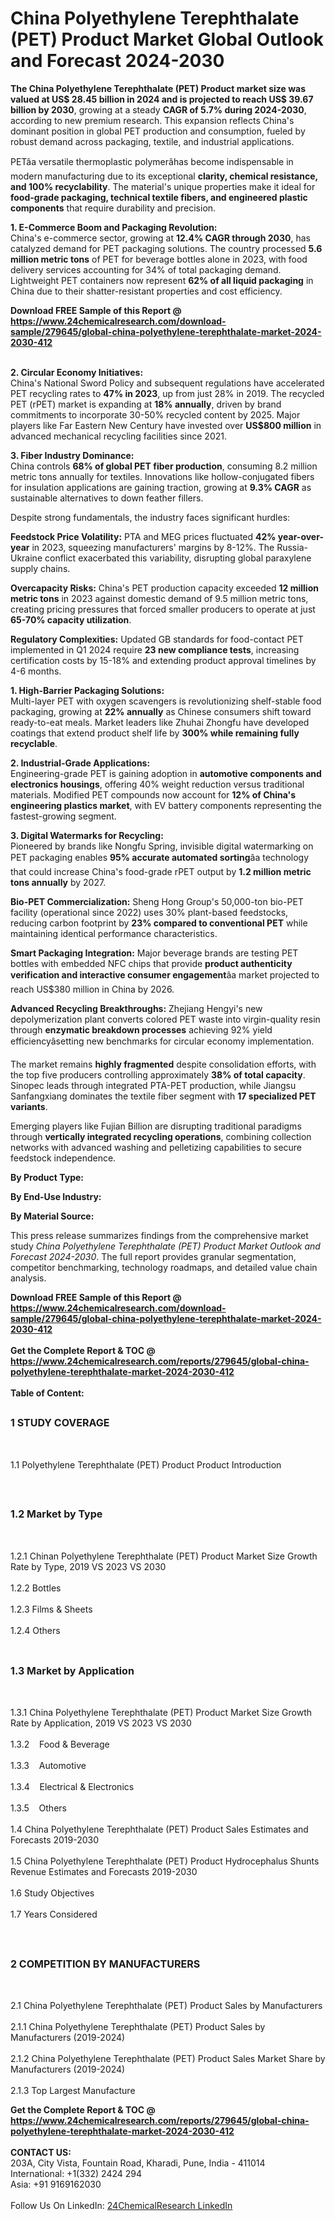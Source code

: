 <h1>China Polyethylene Terephthalate (PET) Product Market Global Outlook and Forecast 2024-2030</h1><p><strong>The China Polyethylene Terephthalate (PET) Product market size was valued at US$ 28.45 billion in 2024 and is projected to reach US$ 39.67 billion by 2030</strong>, growing at a steady <strong>CAGR of 5.7% during 2024-2030</strong>, according to new premium research. This expansion reflects China's dominant position in global PET production and consumption, fueled by robust demand across packaging, textile, and industrial applications.</p><p>PETâa versatile thermoplastic polymerâhas become indispensable in modern manufacturing due to its exceptional <strong>clarity, chemical resistance, and 100% recyclability</strong>. The material's unique properties make it ideal for <strong>food-grade packaging, technical textile fibers, and engineered plastic components</strong> that require durability and precision.</p><p><strong>1. E-Commerce Boom and Packaging Revolution:</strong><br>
China's e-commerce sector, growing at <strong>12.4% CAGR through 2030</strong>, has catalyzed demand for PET packaging solutions. The country processed <strong>5.6 million metric tons</strong> of PET for beverage bottles alone in 2023, with food delivery services accounting for 34% of total packaging demand. Lightweight PET containers now represent <strong>62% of all liquid packaging</strong> in China due to their shatter-resistant properties and cost efficiency.</p><div><b>Download FREE Sample of this Report @ 
            <a href="https://www.24chemicalresearch.com/download-sample/279645/global-china-polyethylene-terephthalate-market-2024-2030-412">
            https://www.24chemicalresearch.com/download-sample/279645/global-china-polyethylene-terephthalate-market-2024-2030-412</a></b></div><br><p><strong>2. Circular Economy Initiatives:</strong><br>
China's National Sword Policy and subsequent regulations have accelerated PET recycling rates to <strong>47% in 2023</strong>, up from just 28% in 2019. The recycled PET (rPET) market is expanding at <strong>18% annually</strong>, driven by brand commitments to incorporate 30-50% recycled content by 2025. Major players like Far Eastern New Century have invested over <strong>US$800 million</strong> in advanced mechanical recycling facilities since 2021.</p><p><strong>3. Fiber Industry Dominance:</strong><br>
China controls <strong>68% of global PET fiber production</strong>, consuming 8.2 million metric tons annually for textiles. Innovations like hollow-conjugated fibers for insulation applications are gaining traction, growing at <strong>9.3% CAGR</strong> as sustainable alternatives to down feather fillers.</p><p>Despite strong fundamentals, the industry faces significant hurdles:</p><p><strong>Feedstock Price Volatility:</strong> PTA and MEG prices fluctuated <strong>42% year-over-year</strong> in 2023, squeezing manufacturers' margins by 8-12%. The Russia-Ukraine conflict exacerbated this variability, disrupting global paraxylene supply chains.</p><p><strong>Overcapacity Risks:</strong> China's PET production capacity exceeded <strong>12 million metric tons</strong> in 2023 against domestic demand of 9.5 million metric tons, creating pricing pressures that forced smaller producers to operate at just <strong>65-70% capacity utilization</strong>.</p><p><strong>Regulatory Complexities:</strong> Updated GB standards for food-contact PET implemented in Q1 2024 require <strong>23 new compliance tests</strong>, increasing certification costs by 15-18% and extending product approval timelines by 4-6 months.</p><p><strong>1. High-Barrier Packaging Solutions:</strong><br>
Multi-layer PET with oxygen scavengers is revolutionizing shelf-stable food packaging, growing at <strong>22% annually</strong> as Chinese consumers shift toward ready-to-eat meals. Market leaders like Zhuhai Zhongfu have developed coatings that extend product shelf life by <strong>300% while remaining fully recyclable</strong>.</p><p><strong>2. Industrial-Grade Applications:</strong><br>
Engineering-grade PET is gaining adoption in <strong>automotive components and electronics housings</strong>, offering 40% weight reduction versus traditional materials. Modified PET compounds now account for <strong>12% of China's engineering plastics market</strong>, with EV battery components representing the fastest-growing segment.</p><p><strong>3. Digital Watermarks for Recycling:</strong><br>
Pioneered by brands like Nongfu Spring, invisible digital watermarking on PET packaging enables <strong>95% accurate automated sorting</strong>âa technology that could increase China's food-grade rPET output by <strong>1.2 million metric tons annually</strong> by 2027.</p><p><strong>Bio-PET Commercialization:</strong> Sheng Hong Group's 50,000-ton bio-PET facility (operational since 2022) uses 30% plant-based feedstocks, reducing carbon footprint by <strong>23% compared to conventional PET</strong> while maintaining identical performance characteristics.</p><p><strong>Smart Packaging Integration:</strong> Major beverage brands are testing PET bottles with embedded NFC chips that provide <strong>product authenticity verification and interactive consumer engagement</strong>âa market projected to reach US$380 million in China by 2026.</p><p><strong>Advanced Recycling Breakthroughs:</strong> Zhejiang Hengyi's new depolymerization plant converts colored PET waste into virgin-quality resin through <strong>enzymatic breakdown processes</strong> achieving 92% yield efficiencyâsetting new benchmarks for circular economy implementation.</p><p>The market remains <strong>highly fragmented</strong> despite consolidation efforts, with the top five producers controlling approximately <strong>38% of total capacity</strong>. Sinopec leads through integrated PTA-PET production, while Jiangsu Sanfangxiang dominates the textile fiber segment with <strong>17 specialized PET variants</strong>.</p><p>Emerging players like Fujian Billion are disrupting traditional paradigms through <strong>vertically integrated recycling operations</strong>, combining collection networks with advanced washing and pelletizing capabilities to secure feedstock independence.</p><p><strong>By Product Type:</strong></p><p><strong>By End-Use Industry:</strong></p><p><strong>By Material Source:</strong></p><p>This press release summarizes findings from the comprehensive market study <em>China Polyethylene Terephthalate (PET) Product Market Outlook and Forecast 2024-2030</em>. The full report provides granular segmentation, competitor benchmarking, technology roadmaps, and detailed value chain analysis.</p><div><b>Download FREE Sample of this Report @ 
            <a href="https://www.24chemicalresearch.com/download-sample/279645/global-china-polyethylene-terephthalate-market-2024-2030-412">
            https://www.24chemicalresearch.com/download-sample/279645/global-china-polyethylene-terephthalate-market-2024-2030-412</a></b></div><br><div><b>Get the Complete Report & TOC @ 
            <a href="https://www.24chemicalresearch.com/reports/279645/global-china-polyethylene-terephthalate-market-2024-2030-412">
            https://www.24chemicalresearch.com/reports/279645/global-china-polyethylene-terephthalate-market-2024-2030-412</a></b></div><br>
            <b>Table of Content:</b><p><h2><span style="font-size:16px"><strong>1 STUDY COVERAGE</strong></span></h2><br />
<p>1.1 Polyethylene Terephthalate (PET) Product Product Introduction</p><br />
<h2><span style="font-size:16px"><strong>1.2 Market by Type</strong></span></h2><br />
<p>1.2.1 Chinan Polyethylene Terephthalate (PET) Product Market Size Growth Rate by Type, 2019 VS 2023 VS 2030<br /><br />
1.2.2 Bottles&nbsp;&nbsp; &nbsp;<br /><br />
1.2.3 Films & Sheets<br /><br />
1.2.4 Others<br /><br />
<h2><span style="font-size:16px"><strong>1.3 Market by Application</strong></span></h2><br />
<p>1.3.1 China Polyethylene Terephthalate (PET) Product Market Size Growth Rate by Application, 2019 VS 2023 VS 2030<br /><br />
1.3.2&nbsp;&nbsp; &nbsp;Food & Beverage<br /><br />
1.3.3&nbsp;&nbsp; &nbsp;Automotive<br /><br />
1.3.4&nbsp;&nbsp; &nbsp;Electrical & Electronics<br /><br />
1.3.5&nbsp;&nbsp; &nbsp;Others<br /><br />
1.4 China Polyethylene Terephthalate (PET) Product Sales Estimates and Forecasts 2019-2030<br /><br />
1.5 China Polyethylene Terephthalate (PET) Product Hydrocephalus Shunts Revenue Estimates and Forecasts 2019-2030<br /><br />
1.6 Study Objectives<br /><br />
1.7 Years Considered</p><br />
<h2><span style="font-size:16px"><strong>2 COMPETITION BY MANUFACTURERS</strong></span></h2><br />
<p>2.1 China Polyethylene Terephthalate (PET) Product Sales by Manufacturers<br /><br />
2.1.1 China Polyethylene Terephthalate (PET) Product Sales by Manufacturers (2019-2024)<br /><br />
2.1.2 China Polyethylene Terephthalate (PET) Product Sales Market Share by Manufacturers (2019-2024)<br /><br />
2.1.3 Top Largest Manufacture</p><div><b>Get the Complete Report & TOC @ 
            <a href="https://www.24chemicalresearch.com/reports/279645/global-china-polyethylene-terephthalate-market-2024-2030-412">
            https://www.24chemicalresearch.com/reports/279645/global-china-polyethylene-terephthalate-market-2024-2030-412</a></b></div><br><b>CONTACT US:</b><br>
            203A, City Vista, Fountain Road, Kharadi, Pune, India - 411014<br>
            International: +1(332) 2424 294<br>
            Asia: +91 9169162030 <br><br>
            Follow Us On LinkedIn: <a href="https://www.linkedin.com/company/24chemicalresearch/">24ChemicalResearch LinkedIn</a>